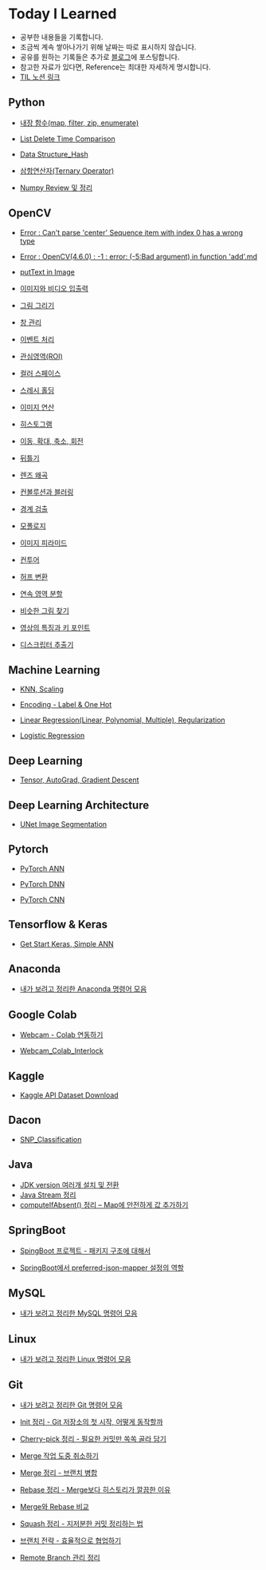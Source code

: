 # Today I Learned
* 공부한 내용들을 기록합니다.
* 조금씩 계속 쌓아나가기 위해 날짜는 따로 표시하지 않습니다.
* 공유를 원하는 기록들은 추가로 [블로그](https://redmooncode.tistory.com/)에 포스팅합니다.
* 참고한 자료가 있다면, Reference는 최대한 자세하게 명시합니다.
* [TIL 노션 링크](https://byeon-mj.notion.site/TIL-3a1992815a4741ec835223ba7ebb8a06)

## Python
* [내장 함수(map, filter, zip, enumerate)](https://github.com/Byeon-MJ/TIL/blob/main/python/map_filter_zip_enumerate.ipynb)

* [List Delete Time Comparison](https://github.com/Byeon-MJ/TIL/blob/main/python/List_Delete_Time_Comparison.ipynb)

* [Data Structure_Hash](https://github.com/Byeon-MJ/TIL/blob/main/python/Data%20Structure_Hash.md)

* [삼항연산자(Ternary Operator)](https://github.com/Byeon-MJ/TIL/blob/main/python/%EC%82%BC%ED%95%AD%20%EC%97%B0%EC%82%B0%EC%9E%90(Ternary%20Operator).ipynb)

* [Numpy Review 및 정리](https://github.com/Byeon-MJ/TIL/blob/main/python/Numpy_Note.ipynb)


## OpenCV
* [Error : Can't parse 'center' Sequence item with index 0 has a wrong type](https://github.com/Byeon-MJ/TIL/blob/main/opencv/Can't%20parse%20'center'%20Sequence%20item%20with%20index%200%20has%20a%20wrong%20type.md)

* [Error : OpenCV(4.6.0) : -1 : error: (-5:Bad argument) in function 'add'.md](https://github.com/Byeon-MJ/TIL/blob/main/opencv/OpenCV(4.6.0)%20%20-1%20%20error%20(Bad%20argument)%20in%20function%20'add'.md)

* [putText in Image](https://github.com/Byeon-MJ/TIL/blob/main/opencv/putText_in_Image.ipynb)

* [이미지와 비디오 입출력](https://github.com/Byeon-MJ/TIL/blob/main/opencv/%EC%9D%B4%EB%AF%B8%EC%A7%80%EC%99%80%20%EB%B9%84%EB%94%94%EC%98%A4%20%EC%9E%85%EC%B6%9C%EB%A0%A5.md)

* [그림 그리기](https://github.com/Byeon-MJ/TIL/blob/main/opencv/%EA%B7%B8%EB%A6%BC%20%EA%B7%B8%EB%A6%AC%EA%B8%B0.md)

* [창 관리](https://github.com/Byeon-MJ/TIL/blob/main/opencv/%EC%B0%BD%20%EA%B4%80%EB%A6%AC.md)

* [이벤트 처리](https://github.com/Byeon-MJ/TIL/blob/main/opencv/%EC%9D%B4%EB%B2%A4%ED%8A%B8%20%EC%B2%98%EB%A6%AC.md)

* [관심영역(ROI)](https://github.com/Byeon-MJ/TIL/blob/main/opencv/%EA%B4%80%EC%8B%AC%EC%98%81%EC%97%AD(ROI).md)

* [컬러 스페이스](https://github.com/Byeon-MJ/TIL/blob/main/opencv/%EC%BB%AC%EB%9F%AC%20%EC%8A%A4%ED%8E%98%EC%9D%B4%EC%8A%A4.md)

* [스레시 홀딩](https://github.com/Byeon-MJ/TIL/blob/main/opencv/%EC%8A%A4%EB%A0%88%EC%8B%9C%20%ED%99%80%EB%94%A9.md)

* [이미지 연산](https://github.com/Byeon-MJ/TIL/blob/main/opencv/%EC%9D%B4%EB%AF%B8%EC%A7%80%20%EC%97%B0%EC%82%B0.md)

* [히스토그램](https://github.com/Byeon-MJ/TIL/blob/main/opencv/%ED%9E%88%EC%8A%A4%ED%86%A0%EA%B7%B8%EB%9E%A8.md)

* [이동, 확대, 축소, 회전](https://github.com/Byeon-MJ/TIL/blob/main/opencv/%EC%9D%B4%EB%8F%99%2C%20%ED%99%95%EB%8C%80%2C%20%EC%B6%95%EC%86%8C%2C%20%ED%9A%8C%EC%A0%84.md)

* [뒤틀기](https://github.com/Byeon-MJ/TIL/blob/main/opencv/%EB%92%A4%ED%8B%80%EA%B8%B0.md)

* [렌즈 왜곡](https://github.com/Byeon-MJ/TIL/blob/main/opencv/%EB%A0%8C%EC%A6%88%20%EC%99%9C%EA%B3%A1.md)

* [컨볼루션과 블러링](https://github.com/Byeon-MJ/TIL/blob/main/opencv/%EC%BB%A8%EB%B3%BC%EB%A3%A8%EC%85%98%EA%B3%BC%20%EB%B8%94%EB%9F%AC%EB%A7%81.md)

* [경계 검출](https://github.com/Byeon-MJ/TIL/blob/main/opencv/%EA%B2%BD%EA%B3%84%20%EA%B2%80%EC%B6%9C.md)

* [모폴로지](https://github.com/Byeon-MJ/TIL/blob/main/opencv/%EB%AA%A8%ED%8F%B4%EB%A1%9C%EC%A7%80.md)

* [이미지 피라미드](https://github.com/Byeon-MJ/TIL/blob/main/opencv/%EC%9D%B4%EB%AF%B8%EC%A7%80%20%ED%94%BC%EB%9D%BC%EB%AF%B8%EB%93%9C.md)

* [컨투어](https://github.com/Byeon-MJ/TIL/blob/main/opencv/%EC%BB%A8%ED%88%AC%EC%96%B4.md)

* [허프 변환](https://github.com/Byeon-MJ/TIL/blob/main/opencv/%ED%97%88%ED%94%84%20%EB%B3%80%ED%99%98.md)

* [연속 영역 분할](https://github.com/Byeon-MJ/TIL/blob/main/opencv/%EC%97%B0%EC%86%8D%20%EC%98%81%EC%97%AD%20%EB%B6%84%ED%95%A0.md)

* [비슷한 그림 찾기](https://github.com/Byeon-MJ/TIL/blob/main/opencv/%EB%B9%84%EC%8A%B7%ED%95%9C%20%EA%B7%B8%EB%A6%BC%20%EC%B0%BE%EA%B8%B0.md)

* [영상의 특징과 키 포인트](https://github.com/Byeon-MJ/TIL/blob/main/opencv/%EC%98%81%EC%83%81%EC%9D%98%20%ED%8A%B9%EC%A7%95%EA%B3%BC%20%ED%82%A4%20%ED%8F%AC%EC%9D%B8%ED%8A%B8.md)

* [디스크립터 추출기](https://github.com/Byeon-MJ/TIL/blob/main/opencv/%EB%94%94%EC%8A%A4%ED%81%AC%EB%A6%BD%ED%84%B0%20%EC%B6%94%EC%B6%9C%EA%B8%B0.md)


## Machine Learning
* [KNN, Scaling](https://github.com/Byeon-MJ/TIL/blob/main/machine%20learning/KNN%2C%20Scaling.md)

* [Encoding - Label & One Hot](https://github.com/Byeon-MJ/TIL/blob/main/machine%20learning/Encoding_Label_One_Hot.ipynb)

* [Linear Regression(Linear, Polynomial, Multiple), Regularization](https://github.com/Byeon-MJ/TIL/blob/main/machine%20learning/Linear%20Regression(Linear%2C%20Polynomial%2C%20Multiple)%2C%20Regularization.md)

* [Logistic Regression](https://github.com/Byeon-MJ/TIL/blob/main/machine%20learning/Logistic%20Regression.md)


## Deep Learning
* [Tensor, AutoGrad, Gradient Descent](https://github.com/Byeon-MJ/TIL/blob/main/deep%20learning/Tensor_AutoGrad_GradientDescent.ipynb)


## Deep Learning Architecture
* [UNet Image Segmentation](https://github.com/Byeon-MJ/DL_Practice_Repo/blob/main/Unet_Image_Segmentation.ipynb)


## Pytorch
* [PyTorch ANN](https://github.com/Byeon-MJ/TIL/blob/main/pytorch/PyTorch_ANN.ipynb)

* [PyTorch DNN](https://github.com/Byeon-MJ/TIL/blob/main/pytorch/PyTorch_DNN.ipynb)

* [PyTorch CNN](https://github.com/Byeon-MJ/TIL/blob/main/pytorch/PyTorch_CNN.ipynb)


## Tensorflow & Keras
* [Get Start Keras, Simple ANN](https://github.com/Byeon-MJ/TIL/blob/main/tensorflow%26keras/Get_Start_Keras_Simple_ANN.ipynb)


## Anaconda
* [내가 보려고 정리한 Anaconda 명령어 모음](https://github.com/Byeon-MJ/TIL/blob/main/anaconda/%EB%82%B4%EA%B0%80%20%EB%B3%B4%EB%A0%A4%EA%B3%A0%20%EC%A0%95%EB%A6%AC%ED%95%9C%20Anaconda%20%EB%AA%85%EB%A0%B9%EC%96%B4.md)


## Google Colab
* [Webcam - Colab 연동하기](https://github.com/Byeon-MJ/TIL/blob/main/google%20colab/Webcam%20-%20Colab%20%EC%97%B0%EB%8F%99%ED%95%98%EA%B8%B0.md)

* [Webcam_Colab_Interlock](https://github.com/Byeon-MJ/TIL/blob/main/google%20colab/Webcam_Colab_Interlock.ipynb)


## Kaggle
* [Kaggle API Dataset Download](https://github.com/Byeon-MJ/TIL/blob/main/kaggle/Kaggle%20Dataset%20Download.md)


## Dacon
* [SNP_Classification](https://github.com/Byeon-MJ/Dacon_Repo/tree/main/Dacon_SNP_Classification)


## Java
* [JDK version 여러개 설치 및 전환](https://github.com/Byeon-MJ/TIL/blob/main/java/JDK%20version%20%EC%97%AC%EB%9F%AC%20%EA%B0%9C%20%EC%84%A4%EC%B9%98%20%EB%B0%8F%20%EC%A0%84%ED%99%98%ED%95%98%EA%B8%B0.md)
* [Java Stream 정리](https://github.com/Byeon-MJ/TIL/blob/main/java/Java%20Stream%20%EC%A0%95%EB%A6%AC.md)
* [computeIfAbsent() 정리 – Map에 안전하게 값 추가하기](https://github.com/Byeon-MJ/TIL/blob/main/java/computeIfAbsent()%20%EC%A0%95%EB%A6%AC%20%E2%80%93%20Map%EC%97%90%20%EC%95%88%EC%A0%84%ED%95%98%EA%B2%8C%20%EA%B0%92%20%EC%B6%94%EA%B0%80%ED%95%98%EA%B8%B0.md)


## SpringBoot
* [SpingBoot 프로젝트 - 패키지 구조에 대해서](https://github.com/Byeon-MJ/TIL/blob/main/springboot/SpingBoot%20%ED%94%84%EB%A1%9C%EC%A0%9D%ED%8A%B8%20-%20%ED%8C%A8%ED%82%A4%EC%A7%80%20%EA%B5%AC%EC%A1%B0%EC%97%90%20%EB%8C%80%ED%95%B4%EC%84%9C.md)

* [SpringBoot에서 preferred-json-mapper 설정의 역할](https://github.com/Byeon-MJ/TIL/blob/main/springboot/SpringBoot%EC%97%90%EC%84%9C%20preferred-json-mapper%20%EC%84%A4%EC%A0%95%EC%9D%98%20%EC%97%AD%ED%95%A0.md)


## MySQL
* [내가 보려고 정리한 MySQL 명령어 모음](https://github.com/Byeon-MJ/TIL/blob/main/mysql/%EB%82%B4%EA%B0%80%20%EB%B3%B4%EB%A0%A4%EA%B3%A0%20%EC%A0%95%EB%A6%AC%ED%95%9C%20MySQL%20%EB%AA%85%EB%A0%B9%EC%96%B4.md)


## Linux
* [내가 보려고 정리한 Linux 명령어 모음](https://github.com/Byeon-MJ/TIL/blob/main/linux/%EB%82%B4%EA%B0%80%20%EB%B3%B4%EB%A0%A4%EA%B3%A0%20%EC%A0%95%EB%A6%AC%ED%95%9C%20Linux%20%EB%AA%85%EB%A0%B9%EC%96%B4.md)


## Git
* [내가 보려고 정리한 Git 명령어 모음](https://github.com/Byeon-MJ/TIL/blob/main/git/%EB%82%B4%EA%B0%80%20%EB%B3%B4%EB%A0%A4%EA%B3%A0%20%EC%A0%95%EB%A6%AC%ED%95%9C%20Git%20%EB%AA%85%EB%A0%B9%EC%96%B4%20%EB%AA%A8%EC%9D%8C.md)

* [Init 정리 - Git 저장소의 첫 시작, 어떻게 동작할까](https://github.com/Byeon-MJ/TIL/blob/main/git/Init%20%EC%A0%95%EB%A6%AC%20-%20Git%20%EC%A0%80%EC%9E%A5%EC%86%8C%EC%9D%98%20%EC%B2%AB%20%EC%8B%9C%EC%9E%91%2C%20%EC%96%B4%EB%96%BB%EA%B2%8C%20%EB%8F%99%EC%9E%91%ED%95%A0%EA%B9%8C.md)

* [Cherry-pick 정리 - 필요한 커밋만 쏙쏙 골라 담기](https://github.com/Byeon-MJ/TIL/blob/main/git/Cherry-pick%20%EC%A0%95%EB%A6%AC%20-%20%ED%95%84%EC%9A%94%ED%95%9C%20%EC%BB%A4%EB%B0%8B%EB%A7%8C%20%EC%8F%99%EC%8F%99%20%EA%B3%A8%EB%9D%BC%20%EB%8B%B4%EA%B8%B0.md)

* [Merge 작업 도중 취소하기](https://github.com/Byeon-MJ/TIL/blob/main/git/Merge%20%EC%9E%91%EC%97%85%20%EB%8F%84%EC%A4%91%20%EC%B7%A8%EC%86%8C%ED%95%98%EA%B8%B0.md)

* [Merge 정리 - 브랜치 병합](https://github.com/Byeon-MJ/TIL/blob/main/git/Merge%20%EC%A0%95%EB%A6%AC%20-%20%EB%B8%8C%EB%9E%9C%EC%B9%98%20%EB%B3%91%ED%95%A9.md)

* [Rebase 정리 - Merge보다 히스토리가 깔끔한 이유](https://github.com/Byeon-MJ/TIL/blob/main/git/Rebase%20%EC%A0%95%EB%A6%AC%20-%20Merge%EB%B3%B4%EB%8B%A4%20%ED%9E%88%EC%8A%A4%ED%86%A0%EB%A6%AC%EA%B0%80%20%EA%B9%94%EB%81%94%ED%95%9C%20%EC%9D%B4%EC%9C%A0.md)

* [Merge와 Rebase 비교](https://github.com/Byeon-MJ/TIL/blob/main/git/Merge%EC%99%80%20Rebase%20%EB%B9%84%EA%B5%90.md)

* [Squash 정리 - 지저분한 커밋 정리하는 법](https://github.com/Byeon-MJ/TIL/blob/main/git/Squash%20%EC%A0%95%EB%A6%AC%20-%20%EC%A7%80%EC%A0%80%EB%B6%84%ED%95%9C%20%EC%BB%A4%EB%B0%8B%20%EC%A0%95%EB%A6%AC%ED%95%98%EB%8A%94%20%EB%B2%95.md)

* [브랜치 전략 - 효율적으로 협업하기](https://github.com/Byeon-MJ/TIL/blob/main/git/%EB%B8%8C%EB%9E%9C%EC%B9%98%20%EC%A0%84%EB%9E%B5%20-%20%ED%9A%A8%EC%9C%A8%EC%A0%81%EC%9C%BC%EB%A1%9C%20%ED%98%91%EC%97%85%ED%95%98%EA%B8%B0.md)

* [Remote Branch 관리 정리](https://github.com/Byeon-MJ/TIL/blob/main/git/Remote%20Branch%20%EA%B4%80%EB%A6%AC%20%EC%A0%95%EB%A6%AC.md)


